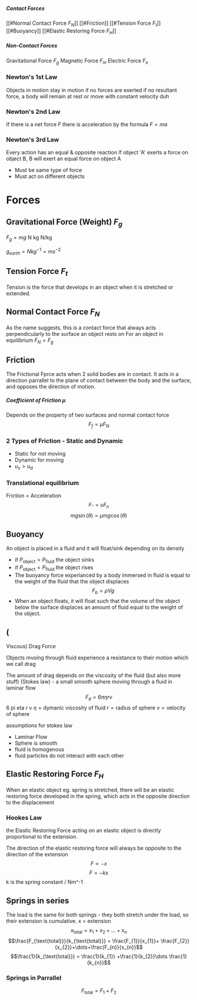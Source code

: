 
##### Contact Forces
[[#Normal Contact Force $F_N$]]
[[#Friction]]
[[#Tension Force $F_t$]]
[[#Buoyancy]]
[[#Elastic Restoring Force $F_H$]]

##### Non-Contact Forces
Gravitational Force $F_g$
Magnetic Force $F_m$
Electric Force $F_e$

### Newton's 1st Law
Objects in motion stay in motion if no forces are exerted
if no resultant force, a body will remain at rest or move with constant velocity
duh
### Newton's 2nd Law
If there is a net force $F$ there is acceleration by the formula $F=ma$
### Newton's 3rd Law
Every action has an equal & opposite reaction
If object 'A' exerts a force on object B, B will exert an equal force on object A
- Must be same type of force
- Must act on different objects



# Forces

## Gravitational Force (Weight) $F_g$
$F_g = mg$
N     kg N/kg

$g_{earth} = Nkg^{-1} = ms^{-2}$



## Tension Force $F_t$
Tension is the force that develops in an object when it is stretched or extended.



## Normal Contact Force $F_N$
As the name suggests, this is a contact force that always acts perpendicularly to the surface an object rests on
For an object in equilibrium $F_N = F_g$

## Friction
The Frictional Fprce acts when 2 solid bodies are in contact. It acts in a direction parrallel to the plane of contact between the body and the surface, and opposes the direction of motion.

##### Coefficient of Friction $\mu$
Depends on the property of two surfaces and normal contact force
$$ F_{f} = \mu F_{N}$$
### 2 Types of Friction - Static and Dynamic
- Static for not moving
- Dynamic for moving
- $u_s > u_d$
### Translational equilibrium
Friction = Acceleration
$$F_{''} = uF_{n}$$
$$mg \sin (\theta) = \mu mg\cos (\theta)$$

## Buoyancy
An object is placed in a fluid and it will float/sink depending on its density
- if $P_\text{object} > P_\text{fluid}$ the object sinks
- if $P_\text{object} < P_\text{fluid}$ the object rises
- The buoyancy force experianced by a body immersed in fluid is equal to the weight of the fluid that the object displaces
$$F_{b} = \rho Vg$$
- When an object floats, it will float such that the volume of the object below the surface displaces an amount of fluid equal to the weight of the object.


## (

Viscous) Drag Force

Objects mvoing through fluid experience a resistance to their motion which we call drag

The amount of drag depends on the viscosity of the fluid (but also more stuff)
(Stokes law) - a small smooth sphere moving through a fluid in laminar flow
$$ F_{d} = 6\pi \eta r v$$
6 pi eta r v
$\eta = \text{dymanic viscosity of fluid}$
$r = \text{radius of sphere}$
$v = \text{velocity of sphere}$

assumptions for stokes law
 - Laminar Flow
 - Sphere is smooth
 - fluid is homogenous
 - fluid particles do not interact with each other
## Elastic Restoring Force $F_H$
When an elastic object eg. spring is stretched, there will be an elastic restoring force developed in the spring, which acts in the opposite direction to the displacement

### Hookes Law 
the Elastic Restoring Force acting on an elastic object is directly proportional to the extension.

The direction of the elastic restoring force will always be opposite to the direction of the extension
$$F \propto -x $$
$$ F = -kx$$
k is the spring constant / Nm^-1

## Springs in series
The load is the same for both springs - they both stretch under the load, so their extension is cumulative.
x = extension
$$ x_{\text{total}} = x_{1}+x_{2}+ \dots +x_{n}$$
$$\frac{F_{\text{total}}}{k_{\text{total}}} = \frac{F_{1}}{x_{1}}+ \frac{F_{2}}{x_{2}}+\dots+\frac{F_{n}}{x_{n}}$$
	$$\frac{1}{k_{\text{total}}} = \frac{1}{k_{1}} +\frac{1}{k_{2}}\dots \frac{1}{k_{n}}$$
### Springs in Parrallel
$$F_{\text{total}} = F_{1} + F_{2}$$
